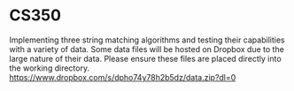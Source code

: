 # CS350
Implementing three string matching algorithms and testing their capabilities with a variety of data.
Some data files will be hosted on Dropbox due to the large nature of their data. Please ensure these files are placed directly
into the working directory.
https://www.dropbox.com/s/dpho74y78h2b5dz/data.zip?dl=0

